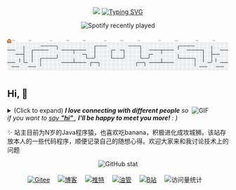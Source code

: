 <div align="center">
<img src="https://capsule-render.vercel.app/api?type=waving&color=timeGradient&height=300&&section=header&text=Hello!%20Shinedward&fontSize=80&fontAlign=50&fontAlignY=30&desc=code%20is%20just%20like%20magic,%20it%20inspires%20my%20passion&descAlign=50&descSize=30&descAlignY=60&animation=twinkling" />
<a href="https://git.io/typing-svg"><img src="https://readme-typing-svg.demolab.com?font=Bitcount+Grid+Single&size=28&pause=1000&color=30A8DC&background=white&width=800&lines=You've+got+it++to+my+code+space++my+friends;Let's+Coding!!!&center=true&vCenter=true" alt="Typing SVG" /></a>
</div>
<p></p>

<div align="center">
  <img src="https://spotify-recently-played-readme.vercel.app/api?count=5" alt="Spotify recently played"  />
</div>

###

<picture>
  <source media="(prefers-color-scheme: dark)" srcset="https://raw.githubusercontent.com/HarimaSal/HarimaSal/output/pacman-contribution-graph-dark.svg">
  <source media="(prefers-color-scheme: light)" srcset="https://raw.githubusercontent.com/HarimaSal/HarimaSal/output/pacman-contribution-graph.svg">
  <img alt="pacman contribution graph" src="https://raw.githubusercontent.com/HarimaSal/HarimaSal/output/pacman-contribution-graph.svg">
</picture>

###

## Hi, 👋
 
<img align="right" alt="GIF" src="https://media.giphy.com/media/LnQjpWaON8nhr21vNW/giphy.gif" width="84" title="Say HI"> <details><summary>(Click to expand) <em><b>I love connecting with different people</b> so if you want to <a href="https://x.com/vvM52utqdy74615" >say <b>"hi" </b></a>, <b>I'll be happy to meet you more!</b> : )</em></summary>
 
<!--my introduction start-->
    
- 🔭 仰望星空
- 🌱 脚踏实地
- 🤔 保持热诚
  1. Coding
  2. Enjoy Life
- ❤️ 花样代码、书法、乐器、动漫、骑行、阅读
- 💬 Be free to ask me about anything [here](https://github.com/HarimaSal/HarimaSal/issues).
 
---
</details>
  
  ✨ 站主目前为N岁的Java程序猿，也喜欢吃banana，积极进化成攻城狮。该站存放本人的一些代码程序，顺便记录自己的随想心得。欢迎大家来和我讨论技术上的问题
 
<!--my introduction end -->
<div align="center">
 <img src="https://github-readme-stats.vercel.app/api?username=HarimaSal&show_icons=true&theme=transparent" alt="GitHub stat" />
</div>
<br>
<div align="center">
    <!-- 小图标 -->
    <a href="https://gitee.com/harimasal"><img src="https://img.shields.io/badge/Gitee-码云-blue?logo=gitee" alt="Gitee" title="Gitee" /></a>&emsp;
    <a href="https://blog.csdn.net/qq_42130324"><img src="https://img.shields.io/badge/CSDN-博客-8c36db" alt="博客" title="博客" /></a>&emsp; 
    <a href="https://x.com/vvM52utqdy74615"><img src="https://img.shields.io/badge/Twitter-推特-blue"  alt="推特" title="推特" /></a>&emsp;
    <a href="https://www.youtube.com/@Shinedward"><img src="https://img.shields.io/badge/YouTube-油管-c32136" alt="油管" title="油管" /></a>&emsp;
    <a href="https://space.bilibili.com/253739891"><img src="https://img.shields.io/badge/Bilibili-B站-ff69b4" alt="B站" title="B站" /></a>&emsp;
    <!-- visitor -->
    <img src="https://komarev.com/ghpvc/?username=HarimaSal&label=Views&color=green&style=flat" alt="访问量统计" />&emsp;
</div>



